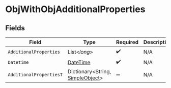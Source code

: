 # ObjWithObjAdditionalProperties


## Fields

| Field                                                                                 | Type                                                                                  | Required                                                                              | Description                                                                           |
| ------------------------------------------------------------------------------------- | ------------------------------------------------------------------------------------- | ------------------------------------------------------------------------------------- | ------------------------------------------------------------------------------------- |
| `AdditionalProperties`                                                                | List<*long*>                                                                          | :heavy_check_mark:                                                                    | N/A                                                                                   |
| `Datetime`                                                                            | [DateTime](https://learn.microsoft.com/en-us/dotnet/api/system.datetime?view=net-5.0) | :heavy_check_mark:                                                                    | N/A                                                                                   |
| `AdditionalPropertiesT`                                                               | Dictionary<String, [SimpleObject](../../Models/Shared/SimpleObject.md)>               | :heavy_minus_sign:                                                                    | N/A                                                                                   |